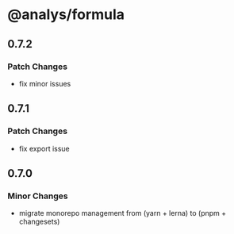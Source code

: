 # @analys/formula

## 0.7.2

### Patch Changes

- fix minor issues

## 0.7.1

### Patch Changes

- fix export issue

## 0.7.0

### Minor Changes

- migrate monorepo management from (yarn + lerna) to (pnpm + changesets)
